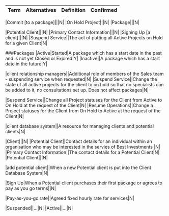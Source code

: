 |Term|Alternatives|Definition|Confirmed|
|---|---|---|---|

|Commit [to a package]|||N|
|On Hold Project|||N|
|Package|||N|

|Potential Client|||N|
|Primary Contact Information|||N|
|Signing Up [a client]|||N|
|Suspend Service||The act of putting all Active Projects on Hold for a given Client|N|


###Packages
|Active|Started|A package which has a start date in the past and is not yet Closed or Expired|Y|
|Inactive||A package which has a start date in the future|Y|


|client relationship managers||Additional role of members of the Sales team - suspending service when requested|N|
|Suspend Service||Change the state of all active projects for the client to on hold so that no specialists can be added to it, no consultations set up. Does not affect packages|N|


|Suspend Service||Change all Project statuses for the Client from Active to On Hold at the request of the Client|N|
|Resume Operations||Change a Project statuses for the Client from On Hold to Active at the request of the Client|N|

|client database system||A resource for managing clients and potential clients|N|

|Client|||N|
|Potential Client||Contact details for an individual within an organisation who may be interested in the servies of Best Investments |N|
|Primary Contact Information||The contact details for a Potential Client|N|
|Potential Client|||N|

|add potential client||When a new Potential client is put into the Client Database System|N|

|Sign Up|When a Potential client purchases their first package or agrees to pay as you go terms||N|

|Pay-as-you-go rate||Agreed fixed hourly rate for services|N|

|Suspended||...|N|
|Active||...|N|

